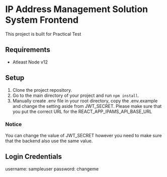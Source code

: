 # IP Address Management Solution System Frontend

This project is built for Practical Test

## Requirements

 - Atleast Node v12

## Setup

 1. Clone the project repository.
 2. Go to the main directory of your project and run `npm install`.
 3. Manually create .env file in your root directory, copy the .env.example and change the setting aside from JWT_SECRET. Please make sure that you put the correct URL for the REACT_APP_IPAMS_API_BASE_URL

### Notice

You can change the value of JWT_SECRET however you need to make sure that the backend also use the same value.

## Login Credentials

username: sampleuser
password: changeme

